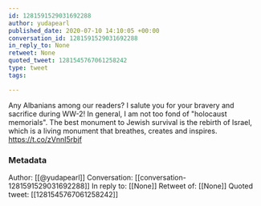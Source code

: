 ```yaml
---
id: 1281591529031692288
author: yudapearl
published_date: 2020-07-10 14:10:05 +00:00
conversation_id: 1281591529031692288
in_reply_to: None
retweet: None
quoted_tweet: 1281545767061258242
type: tweet
tags:

---
```


Any Albanians among our readers? I salute you for your bravery and sacrifice during WW-2! In general, I am not too fond of "holocaust memorials". The best monument to Jewish survival is the rebirth of Israel, which is a living monument that breathes, creates and inspires. https://t.co/zVnnI5rbjf

### Metadata

Author: [[@yudapearl]]
Conversation: [[conversation-1281591529031692288]]
In reply to: [[None]]
Retweet of: [[None]]
Quoted tweet: [[1281545767061258242]]
